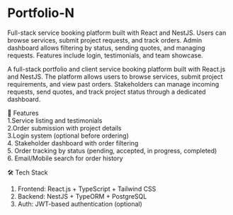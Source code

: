 # Portfolio-N
Full-stack service booking platform built with React and NestJS. Users can browse services, submit project requests, and track orders. Admin dashboard allows filtering by status, sending quotes, and managing requests. Features include login, testimonials, and team showcase.

A full-stack portfolio and client service booking platform built with React.js and NestJS. The platform allows users to browse services, submit project requirements, and view past orders. Stakeholders can manage incoming requests, send quotes, and track project status through a dedicated dashboard.

🔧 Features  
1.Service listing and testimonials   
2.Order submission with project details  
3.Login system (optional before ordering)  
4. Stakeholder dashboard with order filtering  
5. Order tracking by status (pending, accepted, in progress, completed)  
6. Email/Mobile search for order history  

🛠️ Tech Stack
1. Frontend: React.js + TypeScript + Tailwind CSS  
2. Backend: NestJS + TypeORM + PostgreSQL  
3. Auth: JWT-based authentication (optional)  
